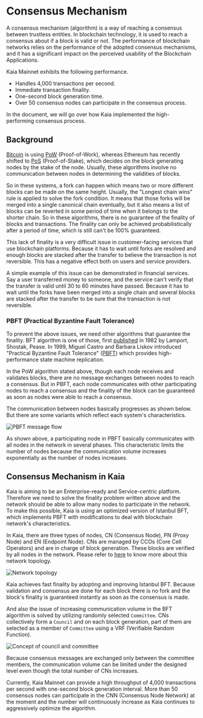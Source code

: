 # Consensus Mechanism

A consensus mechanism (algorithm) is a way of reaching a consensus between trustless entities. In blockchain technology, it is used to reach a consensus about if a block is valid or not. The performance of blockchain networks relies on the performance of the adopted consensus mechanisms, and it has a significant impact on the perceived usability of the Blockchain Applications.

Kaia Mainnet exhibits the following performance.

- Handles 4,000 transactions per second.
- Immediate transaction finality.
- One-second block generation time.
- Over 50 consensus nodes can participate in the consensus process.

In the document, we will go over how Kaia implemented the high-performing consensus process.

## Background <a id="background"></a>

[Bitcoin](https://en.wikipedia.org/wiki/Bitcoin) is using [PoW](https://en.wikipedia.org/wiki/Proof_of_work) (Proof-of-Work), whereas Ethereum has recently shifted to [PoS](https://en.wikipedia.org/wiki/Proof_of_stake) (Proof-of-Stake), which decides on the block generating nodes by the stake of the node. Usually, these algorithms involve no communication between nodes in determining the validities of blocks.

So in these systems, a fork can happen which means two or more different blocks can be made on the same height. Usually, the "Longest chain wins" rule is applied to solve the fork condition. It means that those forks will be merged into a single canonical chain eventually, but it also means a list of blocks can be reverted in some period of time when it belongs to the shorter chain. So in these algorithms, there is no guarantee of the finality of blocks and transactions. The finality can only be achieved probabilistically after a period of time, which is still can't be 100% guaranteed.

This lack of finality is a very difficult issue in customer-facing services that use blockchain platforms. Because it has to wait until forks are resolved and enough blocks are stacked after the transfer to believe the transaction is not reversible. This has a negative effect both on users and service providers.

A simple example of this issue can be demonstrated in financial services. Say a user transferred money to someone, and the service can't verify that the transfer is valid until 30 to 60 minutes have passed. Because it has to wait until the forks have been merged into a single chain and several blocks are stacked after the transfer to be sure that the transaction is not reversible.

### PBFT (Practical Byzantine Fault Tolerance)  <a id="pbft-practical-byzantine-fault-tolerance"></a>

To prevent the above issues, we need other algorithms that guarantee the finality. BFT algorithm is one of those, first [published](https://dl.acm.org/citation.cfm?doid=357172.357176) in 1982 by Lamport, Shostak, Pease. In 1999, Miguel Castro and Barbara Liskov introduced "Practical Byzantine Fault Tolerance" ([PBFT](http://www.pmg.csail.mit.edu/papers/bft-tocs.pdf)) which provides high-performance state machine replication.

In the PoW algorithm stated above, though each node receives and validates blocks, there are no message exchanges between nodes to reach a consensus. But in PBFT, each node communicates with other participating nodes to reach a consensus and the finality of the block can be guaranteed as soon as nodes were able to reach a consensus.

The communication between nodes basically progresses as shown below. But there are some variants which reflect each system's characteristics.

![PBFT message flow](/img/learn/pbft.png)

As shown above, a participating node in PBFT basically communicates with all nodes in the network in several phases. This characteristic limits the number of nodes because the communication volume increases exponentially as the number of nodes increases.

## Consensus Mechanism in Kaia <a id="consensus-mechanism-in-kaia"></a>

Kaia is aiming to be an Enterprise-ready and Service-centric platform. Therefore we need to solve the finality problem written above and the network should be able to allow many nodes to participate in the network. To make this possible, Kaia is using an optimized version of Istanbul BFT, which implements PBFT with modifications to deal with blockchain network's characteristics.

In Kaia, there are three types of nodes, CN (Consensus Node), PN (Proxy Node) and EN (Endpoint Node). CNs are managed by CCOs (Core Cell Operators) and are in charge of block generation. These blocks are verified by all nodes in the network. Please refer to [here](learn.md#network-architecture) to know more about this network topology.

![Network topology](/img/learn/klaytn_network_node.png)

Kaia achieves fast finality by adopting and improving Istanbul BFT. Because validation and consensus are done for each block there is no fork and the block's finality is guaranteed instantly as soon as the consensus is made.

And also the issue of increasing communication volume in the BFT algorithm is solved by utilizing randomly selected `Committee`. CNs collectively form a `Council` and on each block generation, part of them are selected as a member of `Committee` using a VRF (Verifiable Random Function).

![Concept of council and committee](/img/learn/council-committee.png)

Because consensus messages are exchanged only between the committee members, the communication volume can be limited under the designed level even though the total number of CNs increases.

Currently, Kaia Mainnet can provide a high throughput of 4,000 transactions per second with one-second block generation interval. More than 50 consensus nodes can participate in the CNN (Consensus Node Network) at the moment and the number will continuously increase as Kaia continues to aggressively optimize the algorithm.
